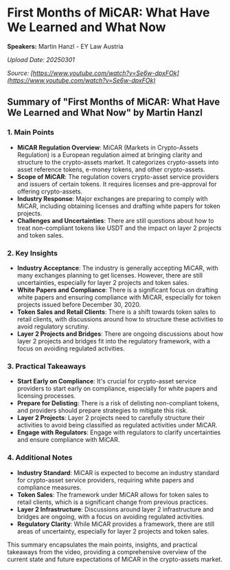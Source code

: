 # First Months of MiCAR: What Have We Learned and What Now

**Speakers:** Martin Hanzl - EY Law Austria


*Upload Date: 20250301*

*Source: [https://www.youtube.com/watch?v=Se6w-dpxFOk](https://www.youtube.com/watch?v=Se6w-dpxFOk)*

## Summary of "First Months of MiCAR: What Have We Learned and What Now" by Martin Hanzl

### 1. Main Points
- **MiCAR Regulation Overview**: MiCAR (Markets in Crypto-Assets Regulation) is a European regulation aimed at bringing clarity and structure to the crypto-assets market. It categorizes crypto-assets into asset reference tokens, e-money tokens, and other crypto-assets.
- **Scope of MiCAR**: The regulation covers crypto-asset service providers and issuers of certain tokens. It requires licenses and pre-approval for offering crypto-assets.
- **Industry Response**: Major exchanges are preparing to comply with MiCAR, including obtaining licenses and drafting white papers for token projects.
- **Challenges and Uncertainties**: There are still questions about how to treat non-compliant tokens like USDT and the impact on layer 2 projects and token sales.

### 2. Key Insights
- **Industry Acceptance**: The industry is generally accepting MiCAR, with many exchanges planning to get licenses. However, there are still uncertainties, especially for layer 2 projects and token sales.
- **White Papers and Compliance**: There is a significant focus on drafting white papers and ensuring compliance with MiCAR, especially for token projects issued before December 30, 2020.
- **Token Sales and Retail Clients**: There is a shift towards token sales to retail clients, with discussions around how to structure these activities to avoid regulatory scrutiny.
- **Layer 2 Projects and Bridges**: There are ongoing discussions about how layer 2 projects and bridges fit into the regulatory framework, with a focus on avoiding regulated activities.

### 3. Practical Takeaways
- **Start Early on Compliance**: It's crucial for crypto-asset service providers to start early on compliance, especially for white papers and licensing processes.
- **Prepare for Delisting**: There is a risk of delisting non-compliant tokens, and providers should prepare strategies to mitigate this risk.
- **Layer 2 Projects**: Layer 2 projects need to carefully structure their activities to avoid being classified as regulated activities under MiCAR.
- **Engage with Regulators**: Engage with regulators to clarify uncertainties and ensure compliance with MiCAR.

### 4. Additional Notes
- **Industry Standard**: MiCAR is expected to become an industry standard for crypto-asset service providers, requiring white papers and compliance measures.
- **Token Sales**: The framework under MiCAR allows for token sales to retail clients, which is a significant change from previous practices.
- **Layer 2 Infrastructure**: Discussions around layer 2 infrastructure and bridges are ongoing, with a focus on avoiding regulated activities.
- **Regulatory Clarity**: While MiCAR provides a framework, there are still areas of uncertainty, especially for layer 2 projects and token sales.

This summary encapsulates the main points, insights, and practical takeaways from the video, providing a comprehensive overview of the current state and future expectations of MiCAR in the crypto-assets market.